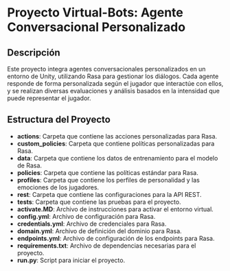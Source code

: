 # Proyecto Virtual-Bots: Agente Conversacional Personalizado

## Descripción
Este proyecto integra agentes conversacionales personalizados en un entorno de Unity, utilizando Rasa para gestionar los diálogos. Cada agente responde de forma personalizada según el jugador que interactúe con ellos, y se realizan diversas evaluaciones y análisis basados en la intensidad que puede representar el jugador.

## Estructura del Proyecto
- **actions**: Carpeta que contiene las acciones personalizadas para Rasa.
- **custom_policies**: Carpeta que contiene políticas personalizadas para Rasa.
- **data**: Carpeta que contiene los datos de entrenamiento para el modelo de Rasa.
- **policies**: Carpeta que contiene las políticas estándar para Rasa.
- **profiles**: Carpeta que contiene los perfiles de personalidad y las emociones de los jugadores.
- **rest**: Carpeta que contiene las configuraciones para la API REST.
- **tests**: Carpeta que contiene las pruebas para el proyecto.
- **activate.MD**: Archivo de instrucciones para activar el entorno virtual.
- **config.yml**: Archivo de configuración para Rasa.
- **credentials.yml**: Archivo de credenciales para Rasa.
- **domain.yml**: Archivo de definición del dominio para Rasa.
- **endpoints.yml**: Archivo de configuración de los endpoints para Rasa.
- **requirements.txt**: Archivo de dependencias necesarias para el proyecto.
- **run.py**: Script para iniciar el proyecto.

